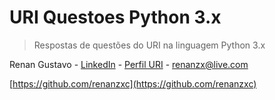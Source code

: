 # URI Questoes Python 3.x
>Respostas de questões do URI na linguagem Python 3.x


Renan Gustavo - [LinkedIn](https://www.linkedin.com/in/renan-gustavo-25a75b16b/) - [Perfil URI](https://www.urionlinejudge.com.br/judge/pt/profile/203083) - renanzx@live.com 

[https://github.com/renanzxc](https://github.com/renanzxc)
